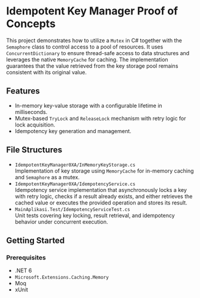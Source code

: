 # Idempotent Key Manager Proof of Concepts
This project demonstrates how to utilize a `Mutex` in C# together with the `Semaphore` class to control access to a pool of resources. It uses `ConcurrentDictionary` to ensure thread-safe access to data structures and leverages the native `MemoryCache` for caching. The implementation guarantees that the value retrieved from the key storage pool remains consistent with its original value.

## Features
- In-memory key-value storage with a configurable lifetime in milliseconds.
- Mutex-based `TryLock` and `ReleaseLock` mechanism with retry logic for lock acquisition.
- Idempotency key generation and management.


## File Structures
- `IdempotentKeyManager0XA/InMemoryKeyStorage.cs`  
  Implementation of key storage using `MemoryCache` for in-memory caching and `Semaphore` as a mutex.
- `IdempotentKeyManager0XA/IdempotencyService.cs`  
  Idempotency service implementation that asynchronously locks a key with retry logic, checks if a result already exists, and either retrieves the cached value or executes the provided operation and stores its result.
- `MainAplikasi.Test/IdempotencyServiceTest.cs`  
  Unit tests covering key locking, result retrieval, and idempotency behavior under concurrent execution.

## Getting Started
### Prerequisites
- .NET 6
- `Microsoft.Extensions.Caching.Memory`
- Moq
- xUnit
